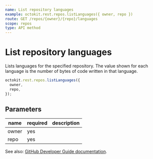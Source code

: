 ```yaml
---
name: List repository languages
example: octokit.rest.repos.listLanguages({ owner, repo })
route: GET /repos/{owner}/{repo}/languages
scope: repos
type: API method
---
```


# List repository languages

Lists languages for the specified repository. The value shown for each language is the number of bytes of code written in that language.

```js
octokit.rest.repos.listLanguages({
  owner,
  repo,
});
```

## Parameters

<table>
  <thead>
    <tr>
      <th>name</th>
      <th>required</th>
      <th>description</th>
    </tr>
  </thead>
  <tbody>
    <tr><td>owner</td><td>yes</td><td>

</td></tr>
<tr><td>repo</td><td>yes</td><td>

</td></tr>
  </tbody>
</table>

See also: [GitHub Developer Guide documentation](https://docs.github.com/rest/reference/repos#list-repository-languages).
